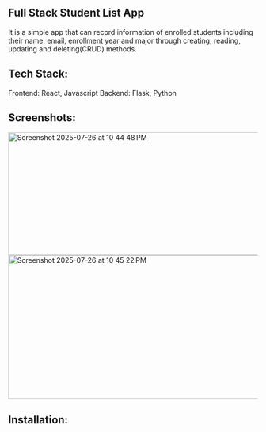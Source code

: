 ## Full Stack Student List App

It is a simple app that can record information of enrolled students including their name, email, enrollment year and major through creating, reading, updating and deleting(CRUD) methods.


## Tech Stack:
Frontend: React, Javascript
Backend: Flask, Python

## Screenshots:
<img width="724" height="248" alt="Screenshot 2025-07-26 at 10 44 48 PM" src="https://github.com/user-attachments/assets/521fb96f-eb1e-43b1-894e-87c690979259" />
<img width="1030" height="291" alt="Screenshot 2025-07-26 at 10 45 22 PM" src="https://github.com/user-attachments/assets/d07730dc-7eef-446f-a1cd-3d73725372e6" />

## Installation:
